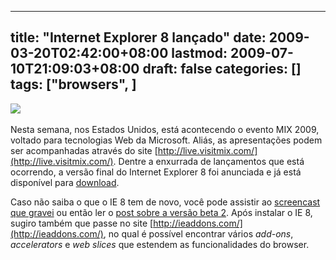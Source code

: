 
---
title: "Internet Explorer 8 lançado"
date: 2009-03-20T02:42:00+08:00
lastmod: 2009-07-10T21:09:03+08:00
draft: false
categories: []
tags: ["browsers", ]
---


![](/img/2009/ie8.gif) 

Nesta semana, nos Estados Unidos, está acontecendo o evento MIX 2009, voltado para tecnologias Web da Microsoft. Aliás, as apresentações podem ser acompanhadas através do site [http://live.visitmix.com/](http://live.visitmix.com/). Dentre a enxurrada de lançamentos que está ocorrendo, a versão final do Internet Explorer 8 foi anunciada e já está disponível para [download](http://www.microsoft.com/ie).

Caso não saiba o que o IE 8 tem de novo, você pode assistir ao [screencast que gravei](/blog/post/2008/03/20/OnedaCast-1-Internet-Explorer-8-Beta-1.aspx) ou então ler o [post sobre a versão beta 2](/blog/post/2008/08/31/Internet-Explorer-8-Beta-2-porque-a-Mozilla-deve-ficar-preocupada.aspx). Após instalar o IE 8, sugiro também que passe no site [http://ieaddons.com/](http://ieaddons.com/), no qual é possível encontrar vários *add-ons*, *accelerators* e *web slices* que estendem as funcionalidades do browser.

